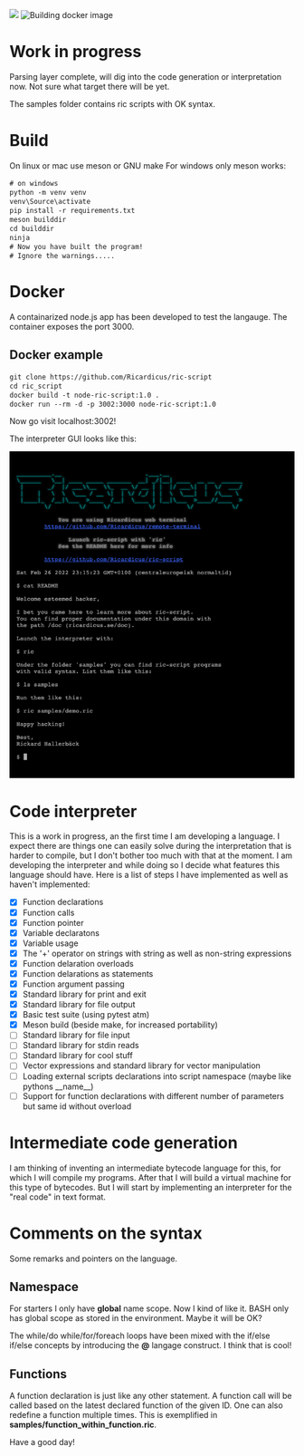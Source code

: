 ![](https://github.com/Ricardicus/ric-script/workflows/Building%20&%20Testing/badge.svg)
![Building docker image](https://github.com/Ricardicus/ric-script/workflows/Building%20docker%20image/badge.svg)

# Work in progress

Parsing layer complete,
will dig into the code generation or interpretation now. 
Not sure what target there will be yet.


The samples folder contains ric scripts with OK syntax.

# Build

On linux or mac use meson or GNU make
For windows only meson works:

```
# on windows
python -m venv venv
venv\Source\activate
pip install -r requirements.txt
meson builddir
cd builddir
ninja
# Now you have built the program!
# Ignore the warnings.....
```

# Docker

A containarized node.js app has been developed to test the langauge.
The container exposes the port 3000. 
## Docker example
```
git clone https://github.com/Ricardicus/ric-script
cd ric_script
docker build -t node-ric-script:1.0 .
docker run --rm -d -p 3002:3000 node-ric-script:1.0
```

Now go visit localhost:3002! 

The interpreter GUI looks like this:

<img src="https://raw.githubusercontent.com/Ricardicus/ric-script/master/images/screenshot-docker-app.png"></img>



# Code interpreter

This is a work in progress, an the first time I am developing a language.
I expect there are things one can easily solve during the interpretation
that is harder to compile, but I don't bother too much with that at the moment.
I am developing the interpreter and while doing so I decide what features
this language should have. Here is a list of steps I have implemented as
well as haven't implemented:

- [x] Function declarations
- [x] Function calls
- [x] Function pointer
- [x] Variable declaratons
- [x] Variable usage
- [x] The '+' operator on strings with string as well as non-string expressions
- [x] Function delaration overloads
- [x] Function delarations as statements
- [x] Function argument passing
- [x] Standard library for print and exit
- [x] Standard library for file output
- [x] Basic test suite (using pytest atm)
- [x] Meson build (beside make, for increased portability)
- [ ] Standard library for file input
- [ ] Standard library for stdin reads
- [ ] Standard library for cool stuff
- [ ] Vector expressions and standard library for vector manipulation
- [ ] Loading external scripts declarations into script namespace (maybe like pythons \_\_name\_\_)
- [ ] Support for function declarations with different number of parameters but same id without overload

# Intermediate code generation

I am thinking of inventing an intermediate bytecode language for this, 
for which I will compile my programs. After that I will
build a virtual machine for this type of bytecodes.
But I will start by implementing an interpreter for the
"real code" in text format. 

# Comments on the syntax

Some remarks and pointers on the language.

## Namespace

For starters I only have **global** name scope.
Now I kind of like it. BASH only has global scope
as stored in the environment. Maybe it will be OK? 

The while/do while/for/foreach loops have been mixed
with the if/else if/else concepts by introducing the
**@** langage construct. I think that is cool!

## Functions

A function declaration is just like any other 
statement. A function call will be called based
on the latest declared function of the given ID. 
One can also redefine a function multiple times. 
This is exemplified in **samples/function_within_function.ric**.


Have a good day!


